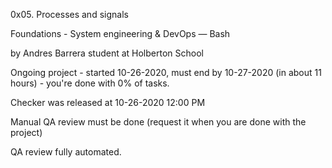 0x05. Processes and signals

Foundations - System engineering & DevOps ― Bash  

by Andres Barrera student at Holberton School

Ongoing project - started 10-26-2020, must end by 10-27-2020 (in about 11 hours) - you're done with 0% of tasks.

Checker was released at 10-26-2020 12:00 PM

Manual QA review must be done (request it when you are done with the project)

QA review fully automated. 